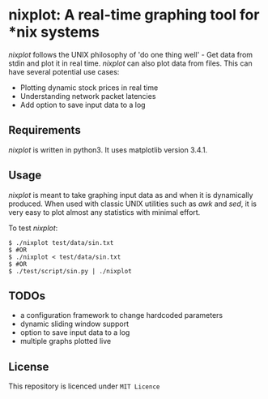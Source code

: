 # nixplot: A real-time graphing tool for \*nix systems

_nixplot_ follows the UNIX philosophy of 'do one thing well' - Get data from stdin and plot it in real time. _nixplot_ can also plot data from files. This can have several potential use cases:
- Plotting dynamic stock prices in real time
- Understanding network packet latencies
- Add option to save input data to a log

## Requirements
_nixplot_ is written in python3. It uses matplotlib version 3.4.1.

## Usage
_nixplot_ is meant to take graphing input data as and when it is dynamically produced. When used with classic UNIX utilities such as _awk_ and _sed_, it is very easy to plot almost any statistics with minimal effort.

To test _nixplot_:
```shell
$ ./nixplot test/data/sin.txt
$ #OR
$ ./nixplot < test/data/sin.txt
$ #OR
$ ./test/script/sin.py | ./nixplot 
```

## TODOs
- a configuration framework to change hardcoded parameters
- dynamic sliding window support
- option to save input data to a log
- multiple graphs plotted live

## License
This repository is licenced under `MIT Licence`
